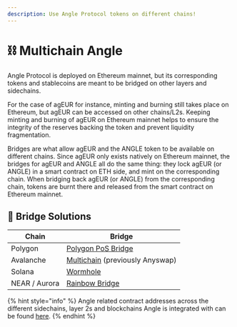 ```yaml
---
description: Use Angle Protocol tokens on different chains!
---
```


# ⛓️ Multichain Angle

Angle Protocol is deployed on Ethereum mainnet, but its corresponding tokens and stablecoins are meant to be bridged on other layers and sidechains.

For the case of agEUR for instance, minting and burning still takes place on Ethereum, but agEUR can be accessed on other chains/L2s. Keeping minting and burning of agEUR on Ethereum mainnet helps to ensure the integrity of the reserves backing the token and prevent liquidity fragmentation.

Bridges are what allow agEUR and the ANGLE token to be available on different chains. Since agEUR only exists natively on Ethereum mainnet, the bridges for agEUR and ANGLE all do the same thing: they lock agEUR (or ANGLE) in a smart contract on ETH side, and mint on the corresponding chain. When bridging back agEUR (or ANGLE) from the corresponding chain, tokens are burnt there and released from the smart contract on Ethereum mainnet.

## 🌉 Bridge Solutions

| Chain         | Bridge                                                                 |
| ------------- | ---------------------------------------------------------------------- |
| Polygon       | [Polygon PoS Bridge](https://wallet.polygon.technology/bridge/)        |
| Avalanche     | [Multichain](https://app.multichain.org/#/router) (previously Anyswap) |
| Solana        | [Wormhole](https://wormholebridge.com/#/transfer)                      |
| NEAR / Aurora | [Rainbow Bridge](https://rainbowbridge.app/transfer)                   |

{% hint style="info" %}
Angle related contract addresses across the different sidechains, layer 2s and blockchains Angle is integrated with can be found [here](https://developers.angle.money/protocol-overview/smart-contracts/sidechains-layer2s-contracts).
{% endhint %}

